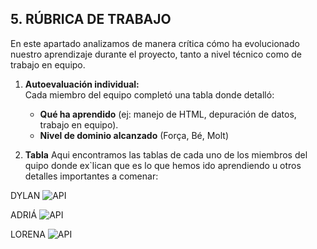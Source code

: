 ## 5. RÚBRICA DE TRABAJO
En este apartado analizamos de manera crítica cómo ha evolucionado nuestro aprendizaje durante el proyecto, tanto a nivel técnico como de trabajo en equipo.  

1. **Autoevaluación individual:**  
   Cada miembro del equipo completó una tabla donde detalló:  
   - **Qué ha aprendido** (ej: manejo de HTML, depuración de datos, trabajo en equipo).  
   - **Nivel de dominio alcanzado** (Força, Bé, Molt)
  
2. **Tabla**
   Aqui encontramos las tablas de cada uno de los miembros del quipo donde ex`lican que es lo que hemos ido aprendiendo u otros detalles importantes a comenar:

DYLAN
![API]()

ADRIÁ
![API]()

LORENA
![API]()
